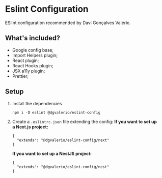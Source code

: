 # Eslint Configuration
ESlint configuration recommended by Davi Gonçalves Valério.

## What's included?

- Google config base;
- Import Helpers plugin;
- React plugin;
- React Hooks plugin;
- JSX a11y plugin;
- Prettier;

## Setup

1.  Install the dependencies
    ```
    npm i -D eslint @dgvalerio/eslint-config
    ```
2.  Create a `.eslintrc.json` file extending the config:
    **If you want to set up a Next.js project:**
    ```
    {
      "extends": "@dgvalerio/eslint-config/next"
    }
    ```
    **If you want to set up a NestJS project:**
    ```
    {
      "extends": "@dgvalerio/eslint-config/nest"
    }
    ```
